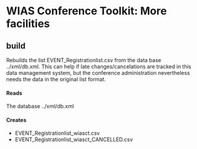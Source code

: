 # WIAS Conference Toolkit: More facilities

## build

Rebuilds the list EVENT_Registrationlist.csv from the data base ../xml/db.xml. This can help if late changes/cancelations are tracked in this data management system, but the conference administration nevertheless needs the data in the original list format. 
 
#### Reads   

The database ../xml/db.xml

#### Creates 

* EVENT_Registrationlist_wiasct.csv
* EVENT_Registrationlist_wiasct_CANCELLED.csv

